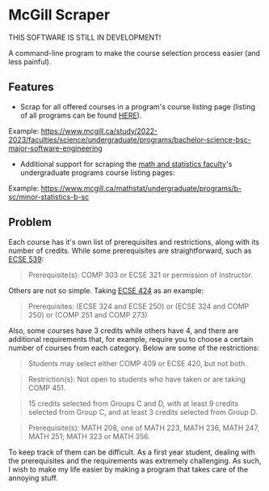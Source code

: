 # McGill Scraper

THIS SOFTWARE IS STILL IN DEVELOPMENT!

A command-line program to make the course selection process easier (and less painful).

## Features

- Scrap for all offered courses in a program's course listing page (listing of all programs can be found [HERE](https://www.mcgill.ca/study/2022-2023/programs/search)).

Example: https://www.mcgill.ca/study/2022-2023/faculties/science/undergraduate/programs/bachelor-science-bsc-major-software-engineering

- Additional support for scraping the [math and statistics faculty](https://www.mcgill.ca/mathstat/undergraduate/programs/)'s undergraduate programs course listing pages: 

Example: https://www.mcgill.ca/mathstat/undergraduate/programs/b-sc/minor-statistics-b-sc 



## Problem

Each course has it's own list of prerequisites and restrictions, along with its number of credits. While some prerequisites are straightforward, such as [ECSE 539](https://www.mcgill.ca/study/2022-2023/courses/ecse-539):
>Prerequisite(s): COMP 303 or ECSE 321 or permission of instructor.

Others are not so simple. Taking [ECSE 424](https://www.mcgill.ca/study/2022-2023/courses/ecse-424) as an example:
>Prerequisites: (ECSE 324 and ECSE 250) or (ECSE 324 and COMP 250) or (COMP 251 and COMP 273)

Also, some courses have 3 credits while others have 4, and there are additional requirements that, for example, require you to choose a certain number of courses from each category. Below are some of the restrictions:
>Students may select either COMP 409 or ECSE 420, but not both.

>Restriction(s): Not open to students who have taken or are taking COMP 451.

>15 credits selected from Groups C and D, with at least 9 credits selected from Group C, and at least 3 credits selected from Group D. 

>Prerequisite(s): MATH 208, one of MATH 223, MATH 236, MATH 247, MATH 251; MATH 323 or MATH 356.

To keep track of them can be difficult. As a first year student, dealing with the prerequisites and the requirements was extremely challenging. As such, I wish to make my life easier by making a program that takes care of the annoying stuff.